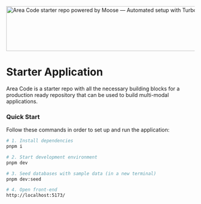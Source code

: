 <img width="1074" height="120" alt="Area Code starter repo powered by Moose — Automated setup with Turborepo" src="https://github.com/user-attachments/assets/a860328a-cb75-41a2-ade4-b9a0624918e0" />

# Starter Application

Area Code is a starter repo with all the necessary building blocks for a production ready repository that can be used to build multi-modal applications.

### Quick Start

Follow these commands in order to set up and run the application:

```bash
# 1. Install dependencies
pnpm i

# 2. Start development environment
pnpm dev

# 3. Seed databases with sample data (in a new terminal)
pnpm dev:seed

# 4. Open front-end
http://localhost:5173/
```
